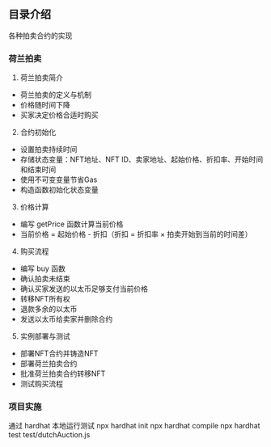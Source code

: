 ## 目录介绍
各种拍卖合约的实现

### 荷兰拍卖
1. 荷兰拍卖简介
* 荷兰拍卖的定义与机制
* 价格随时间下降
* 买家决定价格合适时购买
2. 合约初始化
* 设置拍卖持续时间
* 存储状态变量：NFT地址、NFT ID、卖家地址、起始价格、折扣率、开始时间和结束时间
* 使⽤不可变变量节省Gas
* 构造函数初始化状态变量
3. 价格计算
* 编写 getPrice 函数计算当前价格
* 当前价格 = 起始价格 - 折扣（折扣 = 折扣率 × 拍卖开始到当前的时间差）
4. 购买流程
* 编写 buy 函数
* 确认拍卖未结束
* 确认买家发送的以太币⾜够⽀付当前价格
* 转移NFT所有权
* 退款多余的以太币
* 发送以太币给卖家并删除合约
5. 实例部署与测试
* 部署NFT合约并铸造NFT
* 部署荷兰拍卖合约
* 批准荷兰拍卖合约转移NFT
* 测试购买流程

### 项目实施
通过 hardhat 本地运行测试
npx hardhat init
npx hardhat compile
npx hardhat test test/dutchAuction.js